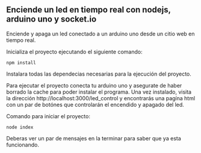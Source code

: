 ## Enciende un led en tiempo real con nodejs, arduino uno y socket.io

Enciende y apaga un led conectado a un arduino uno desde un citio web en tiempo real.

Inicializa el proyecto ejecutando el siguiente comando:

```
npm install
```

Instalara todas las dependecias necesarias para la ejecución del proyecto.

Para ejecutar el proyecto conecta tu arduino uno y asegurate de haber borrado la cache para poder instalar el programa.
Una vez instalado, visita la dirección http://localhost:3000/led_control y encontrarás una pagína html con un par de botónes que controlarán el encendido y apagado del led.

Comando para iniciar el proyecto:
```
node index
```

Deberas ver un par de mensajes en la terminar para saber que ya esta funcionando. 
